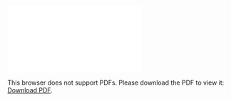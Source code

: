<object data="Presentation.pdf" type="application/pdf" width="700px" height="700px">
    <embed src="Presentation.pdf">
        <p>This browser does not support PDFs. Please download the PDF to view it: <a href="Presentation.pdf">Download PDF</a>.</p>
    </embed>
</object>
